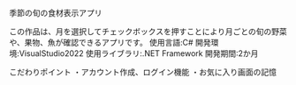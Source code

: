 季節の旬の食材表示アプリ

この作品は、月を選択してチェックボックスを押すことにより月ごとの旬の野菜や、果物、魚が確認できるアプリです。
使用言語:C#
開発環境:VisualStudio2022
使用ライブラリ:.NET Framework
開発期間:2か月

こだわりポイント
・アカウント作成、ログイン機能
・お気に入り画面の記憶
